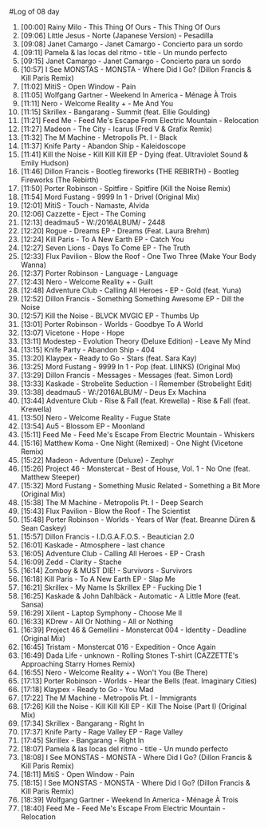 #Log of 08 day

1. [00:00] Rainy Milo - This Thing Of Ours - This Thing Of Ours
1. [09:06] Little Jesus - Norte (Japanese Version) - Pesadilla
1. [09:08] Janet Camargo - Janet Camargo - Concierto para un sordo
1. [09:11] Pamela & las locas del ritmo - title - Un mundo perfecto
1. [09:15] Janet Camargo - Janet Camargo - Concierto para un sordo
1. [10:57] I See MONSTAS - MONSTA - Where Did I Go? (Dillon Francis & Kill Paris Remix)
1. [11:02] MitiS - Open Window - Pain
1. [11:05] Wolfgang Gartner - Weekend In America - Ménage À Trois
1. [11:11] Nero - Welcome Reality + - Me And You
1. [11:15] Skrillex - Bangarang - Summit (feat. Ellie Goulding)
1. [11:21] Feed Me - Feed Me's Escape From Electric Mountain - Relocation
1. [11:27] Madeon - The City - Icarus (Fred V & Grafix Remix)
1. [11:32] The M Machine - Metropolis Pt. I - Black
1. [11:37] Knife Party - Abandon Ship - Kaleidoscope
1. [11:41] Kill the Noise - Kill Kill Kill EP - Dying (feat. Ultraviolet Sound & Emily Hudson)
1. [11:46] Dillon Francis - Bootleg fireworks (THE REBIRTH) - Bootleg Fireworks (The Rebirth)
1. [11:50] Porter Robinson - Spitfire - Spitfire (Kill the Noise Remix)
1. [11:54] Mord Fustang - 9999 In 1 - Drivel (Original Mix)
1. [12:01] MitiS - Touch - Namaste, Alvida
1. [12:06] Cazzette - Eject - The Coming
1. [12:13] deadmau5 - W:/2016ALBUM/ - 2448
1. [12:20] Rogue - Dreams EP - Dreams (Feat. Laura Brehm)
1. [12:24] Kill Paris - To A New Earth EP - Catch You
1. [12:27] Seven Lions - Days To Come EP - The Truth
1. [12:33] Flux Pavilion - Blow the Roof - One Two Three (Make Your Body Wanna)
1. [12:37] Porter Robinson - Language - Language
1. [12:43] Nero - Welcome Reality + - Guilt
1. [12:48] Adventure Club - Calling All Heroes - EP - Gold (feat. Yuna)
1. [12:52] Dillon Francis - Something Something Awesome EP - Dill the Noise
1. [12:57] Kill the Noise - BLVCK MVGIC EP - Thumbs Up
1. [13:01] Porter Robinson - Worlds - Goodbye To A World
1. [13:07] Vicetone - Hope - Hope
1. [13:11] Modestep - Evolution Theory (Deluxe Edition) - Leave My Mind
1. [13:15] Knife Party - Abandon Ship - 404
1. [13:20] Klaypex - Ready to Go - Stars (feat. Sara Kay)
1. [13:25] Mord Fustang - 9999 In 1 - Pop (feat. LIINKS) (Original Mix)
1. [13:29] Dillon Francis - Messages - Messages (feat. Simon Lord)
1. [13:33] Kaskade - Strobelite Seduction - I Remember (Strobelight Edit)
1. [13:38] deadmau5 - W:/2016ALBUM/ - Deus Ex Machina
1. [13:44] Adventure Club - Rise & Fall (feat. Krewella) - Rise & Fall (feat. Krewella)
1. [13:50] Nero - Welcome Reality - Fugue State
1. [13:54] Au5 - Blossom EP - Moonland
1. [15:11] Feed Me - Feed Me's Escape From Electric Mountain - Whiskers
1. [15:16] Matthew Koma - One Night (Remixed) - One Night (Vicetone Remix)
1. [15:22] Madeon - Adventure (Deluxe) - Zephyr
1. [15:26] Project 46 - Monstercat - Best of House, Vol. 1 - No One (feat. Matthew Steeper)
1. [15:32] Mord Fustang - Something Music Related - Something a Bit More (Original Mix)
1. [15:38] The M Machine - Metropolis Pt. I - Deep Search
1. [15:43] Flux Pavilion - Blow the Roof - The Scientist
1. [15:48] Porter Robinson - Worlds - Years of War (feat. Breanne Düren & Sean Caskey)
1. [15:57] Dillon Francis - I.D.G.A.F.O.S. - Beautician 2.0
1. [16:01] Kaskade - Atmosphere - last chance
1. [16:05] Adventure Club - Calling All Heroes - EP - Crash
1. [16:09] Zedd - Clarity - Stache
1. [16:14] Zomboy & MUST DIE! - Survivors - Survivors
1. [16:18] Kill Paris - To A New Earth EP - Slap Me
1. [16:21] Skrillex - My Name Is Skrillex EP - Fucking Die 1
1. [16:25] Kaskade & John Dahlbäck - Automatic - A Little More (feat. Sansa)
1. [16:29] Xilent - Laptop Symphony - Choose Me II
1. [16:33] KDrew - All Or Nothing - All or Nothing
1. [16:39] Project 46 & Gemellini - Monstercat 004 - Identity - Deadline (Original Mix)
1. [16:45] Tristam - Monstercat 016 - Expedition - Once Again
1. [16:49] Dada Life - unknown - Rolling Stones T-shirt (CAZZETTE's Approaching Starry Homes Remix)
1. [16:55] Nero - Welcome Reality + - Won't You (Be There)
1. [17:13] Porter Robinson - Worlds - Hear the Bells (feat. Imaginary Cities)
1. [17:18] Klaypex - Ready to Go - You Mad
1. [17:22] The M Machine - Metropolis Pt. I - Immigrants
1. [17:26] Kill the Noise - Kill Kill Kill EP - Kill The Noise (Part I) (Original Mix)
1. [17:34] Skrillex - Bangarang - Right In
1. [17:37] Knife Party - Rage Valley EP - Rage Valley
1. [17:45] Skrillex - Bangarang - Right In
1. [18:07] Pamela & las locas del ritmo - title - Un mundo perfecto
1. [18:08] I See MONSTAS - MONSTA - Where Did I Go? (Dillon Francis & Kill Paris Remix)
1. [18:11] MitiS - Open Window - Pain
1. [18:15] I See MONSTAS - MONSTA - Where Did I Go? (Dillon Francis & Kill Paris Remix)
1. [18:39] Wolfgang Gartner - Weekend In America - Ménage À Trois
1. [18:40] Feed Me - Feed Me's Escape From Electric Mountain - Relocation
